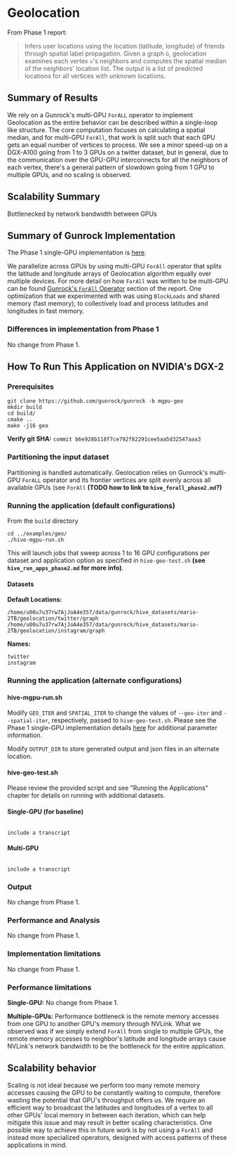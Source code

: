 # Geolocation

From Phase 1 report:

> Infers user locations using the location (latitude, longitude) of friends through spatial label propagation. Given a graph `G`, geolocation examines each vertex `v`'s neighbors and computes the spatial median of the neighbors' location list. The output is a list of predicted locations for all vertices with unknown locations.

## Summary of Results

We rely on a Gunrock's multi-GPU `ForALL` operator to implement Geolocation as the entire behavior can be described within a single-loop like structure. The core computation focuses on calculating a spatial median, and for multi-GPU `ForAll`, that work is split such that each GPU gets an equal number of vertices to process. We see a minor speed-up on a DGX-A100 going from 1 to 3 GPUs on a twitter dataset, but in general, due to the communication over the GPU-GPU interconnects for all the neighbors of each vertex, there's a general pattern of slowdown going from 1 GPU to multiple GPUs, and no scaling is observed.

## Scalability Summary

Bottlenecked by network bandwidth between GPUs

## Summary of Gunrock Implementation

The Phase 1 single-GPU implementation is [here](https://gunrock.github.io/docs/#/hive/hive_geolocation).

We parallelize across GPUs by using multi-GPU `ForAll` operator that splits the latitude and longitude arrays of Geolocation algorithm equally over multiple devices. For more detail on how `ForAll` was written to be multi-GPU can be found [Gunrock's `ForAll` Operator](#gunrocks-forall-operator) section of the report. One optimization that we experimented with was using `BlockLoads` and shared memory (fast memory), to collectively load and process latitudes and longitudes in fast memory.

### Differences in implementation from Phase 1

No change from Phase 1.

## How To Run This Application on NVIDIA's DGX-2

### Prerequisites
```
git clone https://github.com/gunrock/gunrock -b mgpu-geo
mkdir build
cd build/
cmake ..
make -j16 geo
```
**Verify git SHA:** `commit b6e928b118f7ce792f82291cee5aa5d32547aaa3`

### Partitioning the input dataset

Partitioning is handled automatically. Geolocation relies on Gunrock's multi-GPU `ForALL` operator and its frontier vertices are split evenly across all available GPUs (see `ForAll` **(TODO how to link to `hive_forall_phase2.md`?)**

### Running the application (default configurations)

From the `build` directory

```
cd ../examples/geo/
./hive-mgpu-run.sh
```

This will launch jobs that sweep across 1 to 16 GPU configurations per dataset and application option as specified in `hive-geo-test.sh` **(see `hive_run_apps_phase2.md` for more info)**.


#### Datasets
**Default Locations:**

```
/home/u00u7u37rw7AjJoA4e357/data/gunrock/hive_datasets/mario-2TB/geolocation/twitter/graph
/home/u00u7u37rw7AjJoA4e357/data/gunrock/hive_datasets/mario-2TB/geolocation/instagram/graph
```

**Names:**

```
twitter
instagram
```

### Running the application (alternate configurations)

#### hive-mgpu-run.sh

Modify `GEO_ITER` and `SPATIAL_ITER` to change the values of `--geo-iter` and `--spatial-iter`, respectively, passed to `hive-geo-test.sh`. Please see the Phase 1 single-GPU implementation details [here](https://gunrock.github.io/docs/#/hive/hive_geolocation) for additional parameter information.

Modify `OUTPUT_DIR` to store generated output and json files in an alternate location.

#### hive-geo-test.sh

Please review the provided script and see "Running the Applications" chapter for details on running with additional datasets.

#### Single-GPU (for baseline)

<code>
include a transcript
</code>

#### Multi-GPU

<code>
include a transcript
</code>

### Output

No change from Phase 1.

### Performance and Analysis

No change from Phase 1.

### Implementation limitations

No change from Phase 1.

### Performance limitations

**Single-GPU:** No change from Phase 1.

**Multiple-GPUs:** Performance bottleneck is the remote memory accesses from one GPU to another GPU's memory through NVLink. What we observed was if we simply extend `ForAll` from single to multiple GPUs, the remote memory accesses to neighbor's latitude and longitude arrays cause NVLink's network bandwidth to be the bottleneck for the entire application.

## Scalability behavior

Scaling is not ideal because we perform too many remote memory accesses causing the GPU to be constantly waiting to compute, therefore wasting the potential that GPU's throughput offers us. We require an efficient way to broadcast the latitudes and longitudes of a vertex to all other GPUs' local memory in between each iteration, which can help mitigate this issue and may result in better scaling characteristics. One possible way to achieve this in future work is by not using a `ForAll` and instead more specialized operators, designed with access patterns of these applications in mind.
